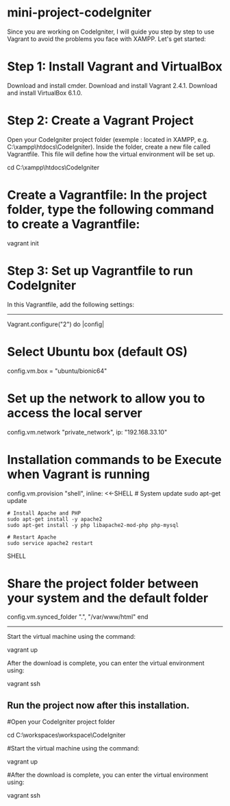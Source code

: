 # mini-project-codeIgniter

Since you are working on CodeIgniter, I will guide you step by step to use Vagrant to avoid the problems you face with XAMPP. Let's get started:

# Step 1: Install Vagrant and VirtualBox
Download and install cmder.
Download and install Vagrant 2.4.1.
Download and install VirtualBox 6.1.0.

# Step 2: Create a Vagrant Project
Open your CodeIgniter project folder (exemple : located in XAMPP, e.g. C:\xampp\htdocs\CodeIgniter).
Inside the folder, create a new file called Vagrantfile. This file will define how the virtual environment will be set up.

cd C:\xampp\htdocs\CodeIgniter

# Create a Vagrantfile: In the project folder, type the following command to create a Vagrantfile:

vagrant init

# Step 3: Set up Vagrantfile to run CodeIgniter
In this Vagrantfile, add the following settings:

--------------

Vagrant.configure("2") do |config|
# Select Ubuntu box (default OS)
  config.vm.box = "ubuntu/bionic64"

# Set up the network to allow you to access the local server
  config.vm.network "private_network", ip: "192.168.33.10"

# Installation commands to be Execute when Vagrant is running
  config.vm.provision "shell", inline: <<-SHELL
    # System update
    sudo apt-get update

    # Install Apache and PHP
    sudo apt-get install -y apache2
    sudo apt-get install -y php libapache2-mod-php php-mysql

    # Restart Apache
    sudo service apache2 restart
  SHELL

  # Share the project folder between your system and the default folder
  config.vm.synced_folder ".", "/var/www/html"
end




--------



Start the virtual machine using the command:

vagrant up


After the download is complete, you can enter the virtual environment using:

vagrant ssh




## Run the project now after this installation.

#Open your CodeIgniter project folder 

cd C:\workspaces\workspace\CodeIgniter


#Start the virtual machine using the command:

vagrant up


#After the download is complete, you can enter the virtual environment using:

vagrant ssh

